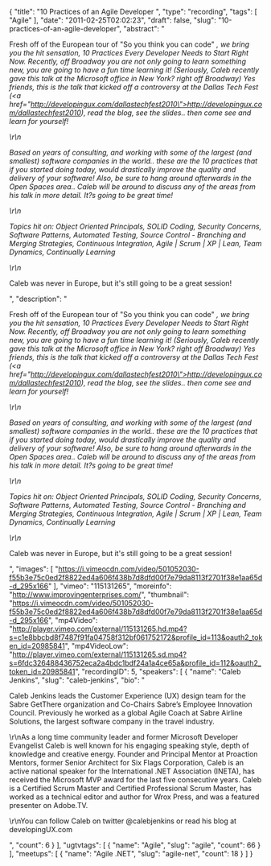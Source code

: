 {
  "title": "10 Practices of an Agile Developer ",
  "type": "recording",
  "tags": [
    "Agile"
  ],
  "date": "2011-02-25T02:02:23",
  "draft": false,
  "slug": "10-practices-of-an-agile-developer",
  "abstract": "<p>Fresh off of the European tour of \"So you think you can code\" *, we bring you the hit sensation, 10 Practices Every Developer Needs to Start Right Now. Recently, off Broadway you are not only going to learn something new, you are going to have a fun time learning it! (Seriously, Caleb recently gave this talk at the Microsoft office in New York? right off Broadway) Yes friends, this is the talk that kicked off a controversy at the Dallas Tech Fest (<a href=\"http://developingux.com/dallastechfest2010\">http://developingux.com/dallastechfest2010</a>), read the blog, see the slides.. then come see and learn for yourself!</p>\r\n<p>Based on years of consulting, and working with some of the largest (and smallest) software companies in the world.. these are the 10 practices that if you started doing today, would drastically improve the quality and delivery of your software! Also, be sure to hang around afterwards in the Open Spaces area.. Caleb will be around to discuss any of the areas from his talk in more detail. It?s going to be great time!</p>\r\n<p>Topics hit on: Object Oriented Principals, SOLID Coding, Security Concerns, Software Patterns, Automated Testing, Source Control - Branching and Merging Strategies, Continuous Integration, Agile | Scrum | XP | Lean, Team Dynamics, Continually Learning</p>\r\n<p>* Caleb was never in Europe, but it's still going to be a great session!</p>",
  "description": "<p>Fresh off of the European tour of \"So you think you can code\" *, we bring you the hit sensation, 10 Practices Every Developer Needs to Start Right Now. Recently, off Broadway you are not only going to learn something new, you are going to have a fun time learning it! (Seriously, Caleb recently gave this talk at the Microsoft office in New York? right off Broadway) Yes friends, this is the talk that kicked off a controversy at the Dallas Tech Fest (<a href=\"http://developingux.com/dallastechfest2010\">http://developingux.com/dallastechfest2010</a>), read the blog, see the slides.. then come see and learn for yourself!</p>\r\n<p>Based on years of consulting, and working with some of the largest (and smallest) software companies in the world.. these are the 10 practices that if you started doing today, would drastically improve the quality and delivery of your software! Also, be sure to hang around afterwards in the Open Spaces area.. Caleb will be around to discuss any of the areas from his talk in more detail. It?s going to be great time!</p>\r\n<p>Topics hit on: Object Oriented Principals, SOLID Coding, Security Concerns, Software Patterns, Automated Testing, Source Control - Branching and Merging Strategies, Continuous Integration, Agile | Scrum | XP | Lean, Team Dynamics, Continually Learning</p>\r\n<p>* Caleb was never in Europe, but it's still going to be a great session!</p>",
  "images": [
    "https://i.vimeocdn.com/video/501052030-f55b3e75c0ed2f8822ed4a606f438b7d8dfd00f7e79da8113f2701f38e1aa65d-d_295x166"
  ],
  "vimeo": "115131265",
  "moreinfo": "http://www.improvingenterprises.com/",
  "thumbnail": "https://i.vimeocdn.com/video/501052030-f55b3e75c0ed2f8822ed4a606f438b7d8dfd00f7e79da8113f2701f38e1aa65d-d_295x166",
  "mp4Video": "http://player.vimeo.com/external/115131265.hd.mp4?s=c1e8bbcbd8f7487f91fa04758f312bf061752172&profile_id=113&oauth2_token_id=20985841",
  "mp4VideoLow": "http://player.vimeo.com/external/115131265.sd.mp4?s=6fdc326488436752eca2a4bdc1bdf24a1a4ce65a&profile_id=112&oauth2_token_id=20985841",
  "recordingID": 5,
  "speakers": [
    {
      "name": "Caleb Jenkins",
      "slug": "caleb-jenkins",
      "bio": "<p>Caleb Jenkins leads the Customer Experience (UX) design team for the Sabre GetThere organization and Co-Chairs Sabre’s Employee Innovation Council. Previously he worked as a global Agile Coach at Sabre Airline Solutions, the largest software company in the travel industry.</p><p>\r\nAs a long time community leader and former Microsoft Developer Evangelist Caleb is well known for his engaging speaking style, depth of knowledge and creative energy. Founder and Principal Mentor at Proaction Mentors, former Senior Architect for Six Flags Corporation, Caleb is an active national speaker for the International .NET Association (INETA), has received the Microsoft MVP award for the last five consecutive years. Caleb is a Certified Scrum Master and Certified Professional Scrum Master, has worked as a technical editor and author for Wrox Press, and was a featured presenter on Adobe.TV.</p><p>\r\nYou can follow Caleb on twitter @calebjenkins or read his blog at developingUX.com</p>",
      "count": 6
    }
  ],
  "ugtvtags": [
    {
      "name": "Agile",
      "slug": "agile",
      "count": 66
    }
  ],
  "meetups": [
    {
      "name": "Agile .NET",
      "slug": "agile-net",
      "count": 18
    }
  ]
}